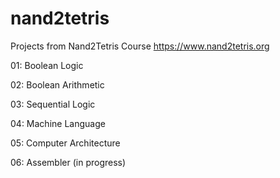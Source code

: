 # nand2tetris
Projects from Nand2Tetris Course
https://www.nand2tetris.org

01: Boolean Logic

02: Boolean Arithmetic

03: Sequential Logic

04: Machine Language

05: Computer Architecture

06: Assembler (in progress)

